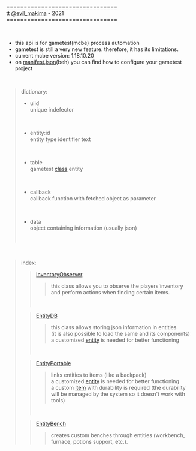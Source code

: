 
 ================================<br>
    tt [@evil_makima](https://twitter.com/evil_makima) - 2021<br>
 ================================<br>

<br>

- this api is for gametest(mcbe) process automation
- gametest is still a very new feature. therefore, it has its limitations.
- current mcbe version: 1.18.10.20
- on [manifest.json](./beh/manifest.json)(beh) you can find how to configure your gametest project

<br>


> dictionary:
> - uiid <br>
> unique indefector
> <br>
>
> - entity:id <br>
> entity type identifier text
> <br>
>
> - table <br>
> gametest [class](https://github.com/MicrosoftDocs/minecraft-creator/blob/main/creator/ScriptAPI/mojang-minecraft/Entity.md) entity
> <br>
>
> - callback <br>
> callback function with fetched object as parameter
> <br>
>
> - data <br>
> object containing information (usually json)
> <br>
>

<br>

> index:
>> [InventoryObserver](./mds/InventoryObserver.md)
>>> this class allows you to observe the players'inventory <br>
>>> and perform actions when finding certain items. <br>
>> </br>
>
>> [EntityDB](./mds/EntityDB.md)
>>> this class allows storing json information in entities <br>
>>> (it is also possible to load the same and its components) <br>
>>> a customized [entity](./beh/entities/database.json) is needed for better functioning
>> <br>
>
>> [EntityPortable](./mds/EntityPortable.md) <br>
>>> links entities to items (like a backpack) <br>
>>> a customized [entity](./beh/entities/inventory.json) is needed for better functioning <br>
>>> a custom [item](./beh/items/woof.json) with durability is required (the durability will be managed by the system so it doesn't work with tools)
>> <br>
>
>> [EntityBench](./mds/EntityBench.md)
>>> creates custom benches through entities (workbench, furnace, potions support, etc.).
>
